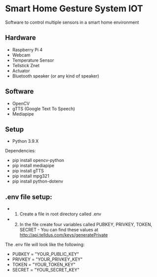 # Smart Home Gesture System IOT

Software to control multiple sensors in a smart home environment

## Hardware

- Raspberry Pi 4
- Webcam 
- Temperature Sensor
- Tellstick Znet
- Actuator
- Bluetooth speaker (or any kind of speaker)

## Software

- OpenCV
- gTTS (Google Text To Speech)
- Mediapipe 

## Setup

- Python 3.9.X

Dependencies:
- pip install opencv-python
- pip install mediapipe
- pip install gTTS
- pip install mpg321
- pip install python-dotenv

## .env file setup:

- 1. Create a file in root directory called .env
- 2. In the file create four variables called PUBKEY, PRIVKEY, TOKEN, SECRET - You can find these values at http://api.telldus.com/keys/generatePrivate

The .env file will look like the following:
- PUBKEY =  "YOUR_PUBLIC_KEY"
- PRIVKEY = "YOUR_PRIVKEY_KEY"
- TOKEN =   "YOUR_TOKEN_KEY"
- SECRET =  "YOUR_SECRET_KEY"
